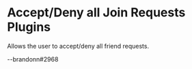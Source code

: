 # Accept/Deny all Join Requests Plugins  


Allows the user to accept/deny all friend requests.  

--brandonn#2968
